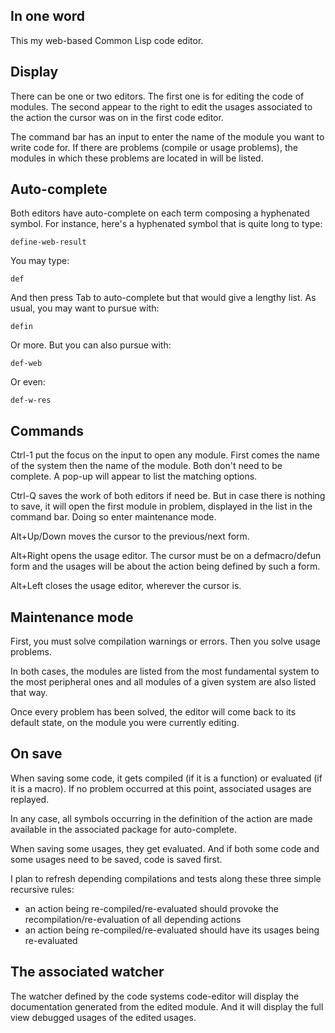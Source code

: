 In one word
-----------

This my web-based Common Lisp code editor.


Display
-------

There can be one or two editors. The first one is for editing the code of modules. The second appear to the right to edit the usages associated to the action the cursor was on in the first code editor.

The command bar has an input to enter the name of the module you want to write code for. If there are problems (compile or usage problems), the modules in which these problems are located in will be listed.


Auto-complete
-------------

Both editors have auto-complete on each term composing a hyphenated symbol. For instance, here's a hyphenated symbol that is quite long to type:

	define-web-result

You may type:

	def

And then press Tab to auto-complete but that would give a lengthy list. As usual, you may want to pursue with:

	defin

Or more. But you can also pursue with:

	def-web

Or even:

	def-w-res


Commands
--------

Ctrl-1 put the focus on the input to open any module. First comes the name of the system then the name of the module. Both don't need to be complete. A pop-up will appear to list the matching options.

Ctrl-Q saves the work of both editors if need be. But in case there is nothing to save, it will open the first module in problem, displayed in the list in the command bar. Doing so enter maintenance mode.

Alt+Up/Down moves the cursor to the previous/next form.

Alt+Right opens the usage editor. The cursor must be on a defmacro/defun form and the usages will be about the action being defined by such a form.

Alt+Left closes the usage editor, wherever the cursor is.
 

Maintenance mode
----------------

First, you must solve compilation warnings or errors. Then you solve usage problems.

In both cases, the modules are listed from the most fundamental system to the most peripheral ones and all modules of a given system are also listed that way.

Once every problem has been solved, the editor will come back to its default state, on the module you were currently editing.


On save
-------

When saving some code, it gets compiled (if it is a function) or evaluated (if it is a macro). If no problem occurred at this point, associated usages are replayed.

In any case, all symbols occurring in the definition of the action are made available in the associated package for auto-complete.

When saving some usages, they get evaluated. And if both some code and some usages need to be saved, code is saved first.

I plan to refresh depending compilations and tests along these three simple recursive rules:

- an action being re-compiled/re-evaluated should provoke the recompilation/re-evaluation of all depending actions
- an action being re-compiled/re-evaluated should have its usages being re-evaluated


The associated watcher
----------------------

The watcher defined by the code systems code-editor will display the documentation generated from the edited module. And it will display the full view debugged usages of the edited usages.